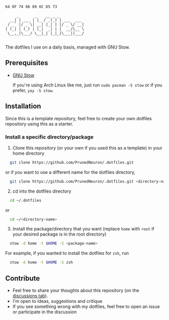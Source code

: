 `64 6F 74 66 69 6C 65 73`

```
     _       _    __ _ _           
  __| | ___ | |_ / _(_) | ___  ___ 
 / _` |/ _ \| __| |_| | |/ _ \/ __|
| (_| | (_) | |_|  _| | |  __/\__ \
 \__,_|\___/ \__|_| |_|_|\___||___/
                                   
```

The dotfiles I use on a daily basis, managed with GNU Stow.

## Prerequisites
- [GNU Stow](https://www.gnu.org/software/stow/)

  If you're using Arch Linux like me, just run `sudo pacman -S stow` or if you prefer, `yay -S stow`.

## Installation
Since this is a template repository, feel free to create your own dotfiles repository using this as a starter.

### Install a specific directory/package
1. Clone this repository (or your own if you used this as a template) in your home directory
  ```sh
    git clone https://github.com/PrunedNeuron/.dotfiles.git
  ```
  or if you want to use a different name for the dotfiles directory,
  ```sh
    git clone https://github.com/PrunedNeuron/.dotfiles.git <directory-name>
  ```
2. cd into the dotfiles directory
  ```sh
    cd ~/.dotfiles
  ```
  or
  ```sh
    cd ~/<directory-name>
  ```
3. Install the package/directory that you want (replace `home` with `root` if your desired package is in the root directory)
  ```sh
    stow -d home -t $HOME -S <package-name>
  ```
  For example, if you wanted to install the dotfiles for `zsh`, run
  ```sh
    stow -d home -t $HOME -S zsh
  ```
  
## Contribute
- Feel free to share your thoughts about this repository (on the [discussions tab](https://github.com/PrunedNeuron/.dotfiles/discussions)).
- I'm open to ideas, suggestions and critique
- If you see something wrong with my dotfiles, feel free to open an issue or participate in the discussion
